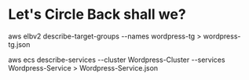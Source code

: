 # Let's Circle Back shall we?

aws elbv2 describe-target-groups  --names wordpress-tg > wordpress-tg.json



aws ecs describe-services  --cluster Wordpress-Cluster   --services Wordpress-Service >  Wordpress-Service.json
